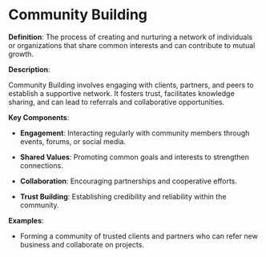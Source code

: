 # Community Building

**Definition**: The process of creating and nurturing a network of individuals or organizations that share common interests and can contribute to mutual growth.

**Description**:

Community Building involves engaging with clients, partners, and peers to establish a supportive network. It fosters trust, facilitates knowledge sharing, and can lead to referrals and collaborative opportunities.

**Key Components**:

- **Engagement**: Interacting regularly with community members through events, forums, or social media.

- **Shared Values**: Promoting common goals and interests to strengthen connections.

- **Collaboration**: Encouraging partnerships and cooperative efforts.

- **Trust Building**: Establishing credibility and reliability within the community.

**Examples**:

- Forming a community of trusted clients and partners who can refer new business and collaborate on projects. 